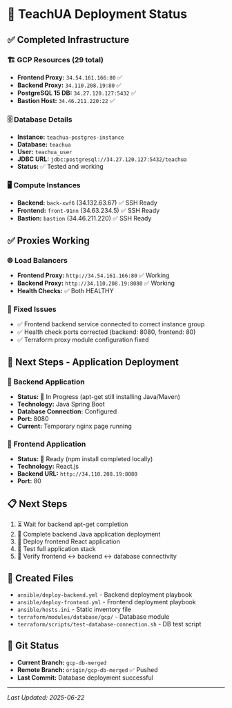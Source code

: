 # 🚀 TeachUA Deployment Status

## ✅ Completed Infrastructure

### 🏗️ **GCP Resources (29 total)**
- **Frontend Proxy:** `34.54.161.166:80` ✅ 
- **Backend Proxy:** `34.110.208.19:80` ✅
- **PostgreSQL 15 DB:** `34.27.120.127:5432` ✅
- **Bastion Host:** `34.46.211.220:22` ✅

### 🗄️ **Database Details**
- **Instance:** `teachua-postgres-instance`
- **Database:** `teachua` 
- **User:** `teachua_user`
- **JDBC URL:** `jdbc:postgresql://34.27.120.127:5432/teachua`
- **Status:** ✅ Tested and working

### 🖥️ **Compute Instances**
- **Backend:** `back-xwf6` (34.132.63.67) ✅ SSH Ready
- **Frontend:** `front-91nn` (34.63.234.5) ✅ SSH Ready  
- **Bastion:** `bastion` (34.46.211.220) ✅ SSH Ready

## ✅ **Proxies Working**

### 🌐 **Load Balancers**
- **Frontend Proxy:** `http://34.54.161.166:80` ✅ Working
- **Backend Proxy:** `http://34.110.208.19:8080` ✅ Working
- **Health Checks:** ✅ Both HEALTHY

### 🔧 **Fixed Issues**
- ✅ Frontend backend service connected to correct instance group
- ✅ Health check ports corrected (backend: 8080, frontend: 80)
- ✅ Terraform proxy module configuration fixed

## 🔄 **Next Steps - Application Deployment**

### 🔧 **Backend Application**
- **Status:** 🔄 In Progress (apt-get still installing Java/Maven)
- **Technology:** Java Spring Boot
- **Database Connection:** Configured
- **Port:** 8080
- **Current:** Temporary nginx page running

### 🎨 **Frontend Application** 
- **Status:** 🚀 Ready (npm install completed locally)
- **Technology:** React.js
- **Backend URL:** `http://34.110.208.19:8080`
- **Port:** 80

## 📋 **Next Steps**
1. ⏳ Wait for backend apt-get completion
2. 🚀 Complete backend Java application deployment
3. 🚀 Deploy frontend React application
4. 🧪 Test full application stack
5. 🔗 Verify frontend ↔ backend ↔ database connectivity

## 📁 **Created Files**
- `ansible/deploy-backend.yml` - Backend deployment playbook
- `ansible/deploy-frontend.yml` - Frontend deployment playbook  
- `ansible/hosts.ini` - Static inventory file
- `terraform/modules/database/gcp/` - Database module
- `terraform/scripts/test-database-connection.sh` - DB test script

## 🌿 **Git Status**
- **Current Branch:** `gcp-db-merged`
- **Remote Branch:** `origin/gcp-db-merged` ✅ Pushed
- **Last Commit:** Database deployment successful

---
*Last Updated: 2025-06-22* 